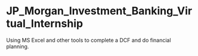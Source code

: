 # JP_Morgan_Investment_Banking_Virtual_Internship
Using MS Excel and other tools to complete a DCF and do financial planning.
